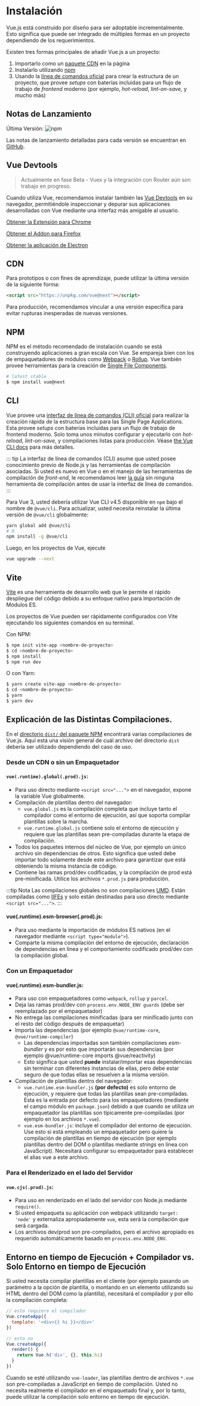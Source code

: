 # Instalación

Vue.js está construido por diseño para ser adoptable incrementalmente. Esto significa que puede ser integrado de múltiples formas en un proyecto dependiendo de los requerimientos.

Existen tres formas principales de añadir Vue.js a un proyecto:

1. Importarlo como un [paquete CDN](#cdn) en la página
2. Instalarlo utilizando [npm](#npm)
3. Usando la [línea de comandos oficial](#cli) para crear la estructura de un proyecto, que provee _setups_ con baterías incluidas para un flujo de trabajo de _frontend_ moderno (por ejemplo, _hot-reload_, _lint-on-save_, y mucho más)

## Notas de Lanzamiento

Última Versión: ![npm](https://img.shields.io/npm/v/vue/next.svg)

Las notas de lanzamiento detalladas para cada versión se encuentran en [GitHub](https://github.com/vuejs/vue-next/blob/master/CHANGELOG.md).

## Vue Devtools

> Actualmente en fase Beta - Vuex y la integración con Router aún son trabajo en progreso.

Cuando utiliza Vue, recomendamos instalar también las [Vue Devtools](https://github.com/vuejs/vue-devtools#vue-devtools) en su navegador, permitiéndole inspeccionar y depurar sus aplicaciones desarrolladas con Vue mediante una interfaz más amigable al usuario.

[Obtener la Extensión para Chrome](https://chrome.google.com/webstore/detail/vuejs-devtools/ljjemllljcmogpfapbkkighbhhppjdbg)

[Obtener el Addon para Firefox](https://addons.mozilla.org/en-US/firefox/addon/vue-js-devtools/)

[Obtener la aplicación de Electron](https://github.com/vuejs/vue-devtools/blob/dev/packages/shell-electron/README.md)

## CDN

Para prototipos o con fines de aprendizaje, puede utilizar la última versión de la siguiente forma:

```html
<script src="https://unpkg.com/vue@next"></script>
```

Para producción, recomendamos vincular a una versión específica para evitar rupturas inesperadas de nuevas versiones.

## NPM

NPM es el método recomendado de instalación cuando se está construyendo aplicaciones a gran escala con Vue. Se empareja bien con los de empaquetadores de módulos como [Webpack](https://webpack.js.org/) o [Rollup](https://rollupjs.org/). Vue también provee herramientas para la creación de [Single File Components](../guide/single-file-component.html).

```bash
# latest stable
$ npm install vue@next
```

## CLI

Vue provee una [interfaz de línea de comandos (CLI) oficial](https://github.com/vuejs/vue-cli) para realizar la creación rápida de la estructura base para las Single Page Applications. Esta provee _setups_ con baterías incluidas para un flujo de trabajo de frontend moderno. Solo toma unos minutos configurar y ejecutarlo con _hot-reload_, _lint-on-save_, y compilaciones listas para producción. Véase [the Vue CLI docs](https://cli.vuejs.org) para más detalles.

::: tip
La interfaz de línea de comandos (CLI) asume que usted posee conocimiento previo de Node.js y las herramientas de compilación asociadas. Si usted es nuevo en Vue o en el manejo de las herramientas de compilación de _front-end_, le recomendamos leer <a href="./">la guía</a> sin ninguna herramienta de compilación antes de usar la interfaz de línea de comandos.
:::

Para Vue 3, usted debería utilizar Vue CLI v4.5 disponible en `npm` bajo el nombre de `@vue/cli`. Para actualizar, usted necesita reinstalar la última versión de `@vue/cli` globalmente:

```bash
yarn global add @vue/cli
# O
npm install -g @vue/cli
```

Luego, en los proyectos de Vue, ejecute

```bash
vue upgrade --next
```

## Vite

[Vite](https://github.com/vitejs/vite) es una herramienta de desarrollo web que le permite el rápido despliegue del código debido a su enfoque nativo para importación de Módulos ES.

Los proyectos de Vue pueden ser rápidamente configurados con Vite ejecutando los siguientes comandos en su terminal.

Con NPM:

```bash
$ npm init vite-app <nombre-de-proyecto>
$ cd <nombre-de-proyecto>
$ npm install
$ npm run dev
```

O con Yarn:

```bash
$ yarn create vite-app <nombre-de-proyecto>
$ cd <nombre-de-proyecto>
$ yarn
$ yarn dev
```

## Explicación de las Distintas Compilaciones.

En el [directorio `dist/` del paquete NPM](https://cdn.jsdelivr.net/npm/vue@3.0.0-rc.1/dist/) encontrará varias compilaciones de Vue.js. Aquí está una visión general de cuál archivo del directorio `dist` debería ser utilizado dependiendo del caso de uso.

### Desde un CDN o sin un Empaquetador

#### `vue(.runtime).global(.prod).js`:

- Para uso directo mediante `<script src="...">` en el navegador, expone la variable Vue globalmente.
- Compilación de plantillas dentro del navegador:
  - `vue.global.js` es la compilación completa que incluye tanto el compilador como el entorno de ejecución, así que soporta compilar plantillas sobre la marcha.
  - `vue.runtime.global.js` contiene solo el entorno de ejecución y requiere que las plantillas sean pre-compiladas durante la etapa de compilación.
- Todos los paquetes internos del núcleo de Vue, por ejemplo un único archivo sin dependencias de otros. Esto significa que usted debe importar todo solamente desde este archivo para garantizar que está obteniendo la misma instancia de código.
- Contiene las ramas prod/dev codificadas, y la compilación de prod está pre-minificada. Utilice los archivos `*.prod.js` para producción.

:::tip Nota
Las compilaciones globales no son compilaciones [UMD](https://github.com/umdjs/umd). Están compiladas como [IIFEs](https://developer.mozilla.org/en-US/docs/Glossary/IIFE) y solo están destinadas para uso directo mediante `<script src="...">`.
:::

#### vue(.runtime).esm-browser(.prod).js:

- Para uso mediante la importación de módulos ES nativos (en el navegador mediante `<script type="module">`).
- Comparte la misma compilación del entorno de ejecución, declaración de dependencias en línea y el comportamiento codificado prod/dev con la compilación global.

### Con un Empaquetador

#### vue(.runtime).esm-bundler.js:

- Para uso con empaquetadores como `webpack`, `rollup` y `parcel`.
- Deja las ramas prod/dev con `process.env.NODE_ENV guards` (debe ser reemplazado por el empaquetador)
- No entrega las compilaciones minificadas (para ser minificado junto con el resto del código después de empaquetar)
- Importa las dependencias (por ejemplo `@vue/runtime-core`, `@vue/runtime-compiler`)
  - Las dependencias importadas son también compilaciones _esm-bundler_ y es por esto que importarán sus dependencias (por ejemplo @vue/runtime-core imports @vue/reactivity)
  - Esto significa que usted **puede** instalar/importar esas dependencias sin terminar con diferentes instancias de ellas, pero debe estar seguro de que todas ellas se resuelven a la misma versión.
- Compilación de plantillas dentro del navegador:
  - `vue.runtime.esm-bundler.js` **(por defecto)** es solo entorno de ejecución, y requiere que todas las plantillas sean pre-compiladas. Esta es la entrada por defecto para los empaquetadores (mediante el campo módulo en `package.json`) debido a que cuando se utiliza un empaquetador las plantillas son típicamente pre-compiladas (por ejemplo en los archivos `*.vue`).
  - `vue.esm-bundler.js`: incluye el compilador del entorno de ejecución. Use esto si está empleando un empaquetador pero quiere la compilación de plantillas en tiempo de ejecución (por ejemplo plantillas dentro del DOM o plantillas mediante _strings_ en línea con JavaScript). Necesitará configurar su empaquetador para establecer el alias vue a este archivo.

### Para el Renderizado en el lado del Servidor

#### `vue.cjs(.prod).js`:

- Para uso en renderizado en el lado del servidor con Node.js mediante `require()`.
- Si usted empaqueta su aplicación con webpack utilizando `target: 'node'` y externaliza apropiadamente `vue`, esta será la compilación que será cargada.
- Los archivos dev/prod son pre-compilados, pero el archivo apropiado es requerido automáticamente basado en `process.env.NODE_ENV`.

## Entorno en tiempo de Ejecución + Compilador vs. Solo Entorno en tiempo de Ejecución

Si usted necesita compilar plantillas en el cliente (por ejemplo pasando un parámetro a la opción de plantilla, o montando en un elemento utilizando su HTML dentro del DOM como la plantilla), necesitará el compilador y por ello la compilación completa:

```js
// esto requiere el compilador
Vue.createApp({
  template: '<div>{{ hi }}</div>'
})

// esto no
Vue.createApp({
  render() {
    return Vue.h('div', {}, this.hi)
  }
})
```

Cuando se esté utilizando `vue-loader`, las plantillas dentro de archivos `*.vue` son pre-compiladas a JavaScript en tiempo de compilación. Usted no necesita realmente el compilador en el empaquetado final y, por lo tanto, puede utilizar la compilación solo entorno en tiempo de ejecución.
